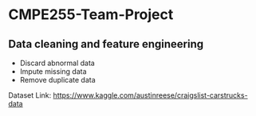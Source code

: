 # CMPE255-Team-Project

## Data cleaning and feature engineering
  - Discard abnormal data
  - Impute missing data
  - Remove duplicate data

Dataset Link: https://www.kaggle.com/austinreese/craigslist-carstrucks-data
